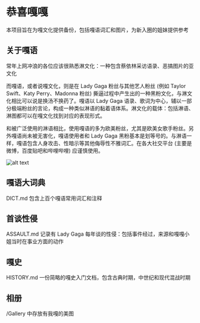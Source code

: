 # **恭喜嘎嘎**

本项目旨在为嘎文化提供备份，包括嘎语词汇和图片，为新入圈的姐妹提供参考

## 关于嘎语

常年上网冲浪的各位应该很熟悉淋文化：一种包含蔡依林采访语录、恶搞图片的亚文化

而嘎语，或者说嘎文化，则是在 Lady Gaga 粉丝与其他艺人粉丝 (例如 Taylor Swift、Katy Perry、Madonna 粉丝) 撕逼过程中产生出的一种黑粉文化，与淋文化相比可以说是换汤不换药了。嘎语以 Lady Gaga 语录、歌词为中心，辅以一部分极端粉丝的言论，构成一种类似淋语的黏着语体系。淋文化的载体：包括淋语、淋图都可以在嘎文化找到对应的表现形式。

和被广泛使用的淋语相比，使用嘎语的多为欧美粉丝，尤其是欧美女歌手粉丝。另外嘎语尚未被无害化，嘎语使用者和 Lady Gaga 黑粉基本是划等号的。与淋语一样，嘎语包含人身攻击、性暗示等其他侮辱性不雅词汇。在各大社交平台 (主要是微博，百度贴吧和哔哩哔哩) 应谨慎使用。

![alt text](https://github.com/mxwlch03/Gongxigaga/blob/main/Gallery/Suck-P3nis.GIF?raw=true)

## 嘎语大词典

DICT.md 包含上百个嘎语常用词汇和注释

## 首谈性侵

ASSAULT.md 记录有 Lady Gaga 每年谈的性侵：包括事件经过，来源和嘎嘎小姐当时在事业方面的动作

## 嘎史

HISTORY.md 一份简略的嘎史入门文档，包含古典时期，中世纪和现代混战时期

## 相册

/Gallery 中存放有我嘎的美图

